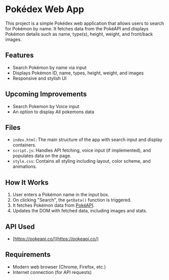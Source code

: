 # Pokédex Web App

This project is a simple Pokédex web application that allows users to search for Pokémon by name. It fetches data from the PokéAPI and displays Pokémon details such as name, type(s), height, weight, and front/back images.

## Features

- Search Pokémon by name via input
- Displays Pokémon ID, name, types, height, weight, and images
- Responsive and stylish UI

## Upcoming Improvements
- Search Pokemon by Voice input
- An option to display All pokemons data

## Files

- `index.html`: The main structure of the app with search input and display containers.
- `script.js`: Handles API fetching, voice input (if implemented), and populates data on the page.
- `style.css`: Contains all styling including layout, color scheme, and animations.

## How It Works

1. User enters a Pokémon name in the input box.
2. On clicking "Search", the `getData()` function is triggered.
3. It fetches Pokémon data from [PokéAPI](https://pokeapi.co/).
4. Updates the DOM with fetched data, including images and stats.

## API Used

- [https://pokeapi.co/](https://pokeapi.co/)

## Requirements

- Modern web browser (Chrome, Firefox, etc.)
- Internet connection (for API requests)
